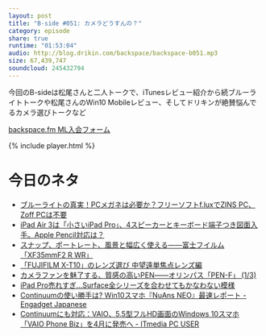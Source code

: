 ```yaml
---
layout: post
title: "B-side #051: カメラどうすんの？"
category: episode
share: true
runtime: "01:53:04"
audio: http://blog.drikin.com/backspace/backspace-b051.mp3
size: 67,439,747
soundcloud: 245432794
---
```


今回のB-sideは松尾さんと二人トークで、iTunesレビュー紹介から続ブルーライトトークや松尾さんのWin10 Mobileレビュー、そしてドリキンが絶賛悩んでるカメラ選びトークなど


[backspace.fm ML入会フォーム](http://backspace.us11.list-manage.com/subscribe?u=09c933bd3997c1d16dbed156a&id=84b6529b91)

{% include player.html %}

# 今日のネタ
- [ブルーライトの真実！PCメガネは必要か？フリーソフトf.luxでZINS PC、Zoff PCは不要](  http://blog.livedoor.jp/coffeebreakx/archives/51422187.html)
- [iPad Air 3は「小さいiPad Pro」、4スピーカーとキーボード端子つき図面入手。Apple Pencil対応は？](  http://japanese.engadget.com/2016/02/02/ipad-air-3-ipad-pro-4-apple-pencil/)
- [スナップ、ポートレート、風景と幅広く使える――富士フイルム「XF35mmF2 R WR」](  http://camera.itmedia.co.jp/dc/spv/1511/09/news075.html)
- [「FUJIFILM X-T10」のレンズ選び 中望遠単焦点レンズ編](  http://camera.itmedia.co.jp/dc/articles/1601/08/news079.html)
- [カメラファンを魅了する、質感の高いPEN――オリンパス「PEN-F」 (1/3)](  http://camera.itmedia.co.jp/dc/articles/1602/03/news050.html)
- [iPad Pro売れすぎ…Surface全シリーズを合わせてもかなわない模様](  http://www.gizmodo.jp/sp/2016/02/ipad_pro_surface_victory.html)
- [Continuumの使い勝手は? Win10スマホ『NuAns NEO』最速レポート - Engadget Japanese](http://japanese.engadget.com/2016/01/31/continuum-win10-nuans-neo/)
- [Continuumにも対応：VAIO、5.5型フルHD画面のWindows 10スマホ「VAIO Phone Biz」を4月に発売へ - ITmedia PC USER](http://www.itmedia.co.jp/pcuser/articles/1602/04/news043.html)

